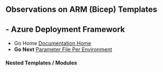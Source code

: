 ## Observations on ARM (Bicep) Templates 

## - Azure Deployment Framework ## 
- Go Home [Documentation Home](./index.md)
- **Go Next** [Parameter File Per Environment](./Parameter_Files_Per_Environment.md)

####  Nested Templates / Modules

